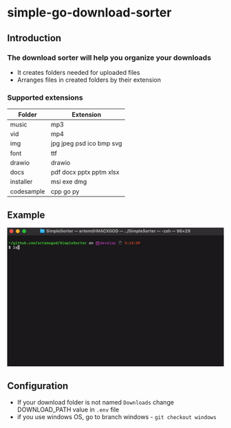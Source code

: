 # simple-go-download-sorter

## Introduction

### The download sorter will help you organize your downloads
* It creates folders needed for uploaded files
* Arranges files in created folders by their extension

### Supported extensions
| Folder     | Extension                |
|------------|--------------------------|
| music      | mp3                      |
| vid        | mp4                      |
| img        | jpg jpeg psd ico bmp svg |
| font       | ttf                      |
| drawio     | drawio                   |
| docs       | pdf docx pptx pptm xlsx  |
| installer  | msi exe dmg              |
| codesample | cpp go py                |


## Example

![example_1](materials/sort_example.gif)

## Configuration

* If your download folder is not named `Downloads` change DOWNLOAD_PATH value in `.env` file
* if you use windows OS, go to branch windows - `git checkout windows`